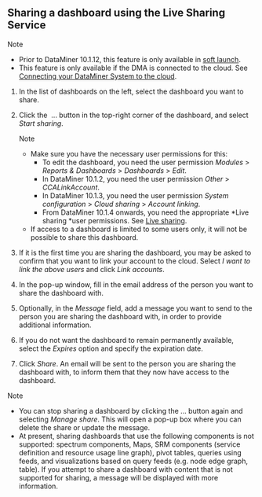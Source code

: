 ## Sharing a dashboard using the Live Sharing Service

> [!NOTE]
> -  Prior to DataMiner 10.1.12, this feature is only available in [soft launch](https://community.dataminer.services/documentation/soft-launch-options/).
> -  This feature is only available if the DMA is connected to the cloud. See [Connecting your DataMiner System to the cloud](../../part_51/AboutCloudPlatform/Connecting_your_DataMiner_System_to_the_cloud.md).

1. In the list of dashboards on the left, select the dashboard you want to share.

2. Click the  ... button in the top-right corner of the dashboard, and select *Start sharing*.

    > [!NOTE]
    > -  Make sure you have the necessary user permissions for this:
    >     - To edit the dashboard, you need the user permission *Modules* > *Reports & Dashboards* > *Dashboards* > *Edit*.
    >     - In DataMiner 10.1.2, you need the user permission *Other* > *CCALinkAccount*.
    >     - In DataMiner 10.1.3, you need the user permission *System configuration* > *Cloud sharing* > *Account linking*.
    >     - From DataMiner 10.1.4 onwards, you need the appropriate *Live sharing *user permissions. See [Live sharing](../../part_3/security/DataMiner_user_permissions.md#live-sharing).
    > -  If access to a dashboard is limited to some users only, it will not be possible to share this dashboard.

3. If it is the first time you are sharing the dashboard, you may be asked to confirm that you want to link your account to the cloud. Select *I want to link the above users* and click *Link accounts*.

4. In the pop-up window, fill in the email address of the person you want to share the dashboard with.

5. Optionally, in the *Message* field, add a message you want to send to the person you are sharing the dashboard with, in order to provide additional information.

6. If you do not want the dashboard to remain permanently available, select the *Expires* option and specify the expiration date.

7. Click *Share*. An email will be sent to the person you are sharing the dashboard with, to inform them that they now have access to the dashboard.

> [!NOTE]
> -  You can stop sharing a dashboard by clicking the ... button again and selecting *Manage share*. This will open a pop-up box where you can delete the share or update the message.
> -  At present, sharing dashboards that use the following components is not supported: spectrum components, Maps, SRM components (service definition and resource usage line graph), pivot tables, queries using feeds, and visualizations based on query feeds (e.g. node edge graph, table). If you attempt to share a dashboard with content that is not supported for sharing, a message will be displayed with more information.
>
